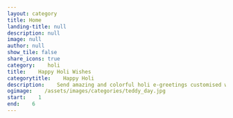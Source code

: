 ```yaml
---
layout: category
title: Home
landing-title: null
description: null
image: null
author: null
show_tile: false
share_icons: true
category:    holi
title:    Happy Holi Wishes
categorytitle:    Happy Holi
description:    Send amazing and colorful holi e-greetings customised with your name
ogimage:    /assets/images/categories/teddy_day.jpg
start:    1
end:    6
---
```

